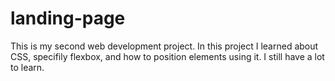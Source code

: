 # landing-page

This is my second web development project. In this project I learned about CSS, specifily flexbox, and how to position elements using it. I still have a lot to learn. 